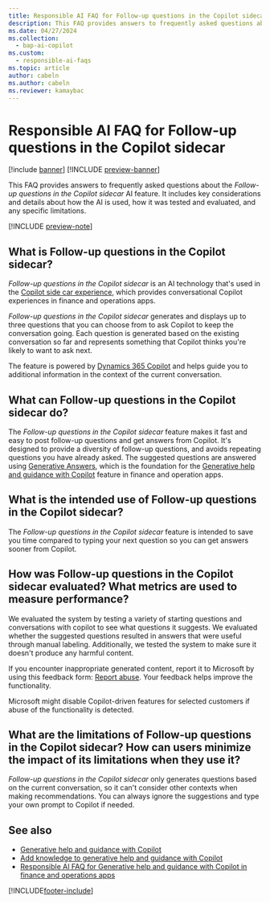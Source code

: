 ```yaml
---
title: Responsible AI FAQ for Follow-up questions in the Copilot sidecar
description: This FAQ provides answers to frequently asked questions about the AI technology that's used to generate follow-up questions in the Copilot sidecar in finance and operations apps. It includes key considerations and details about how the AI is used, how it was tested and evaluated, and any specific limitations.
ms.date: 04/27/2024
ms.collection:
  - bap-ai-copilot
ms.custom:
  - responsible-ai-faqs
ms.topic: article
author: cabeln
ms.author: cabeln
ms.reviewer: kamaybac
---
```


# Responsible AI FAQ for Follow-up questions in the Copilot sidecar

[!include [banner](../includes/banner.md)]
[!INCLUDE [preview-banner](~/../shared-content/shared/preview-includes/preview-banner.md)]

<!-- KFM: Preview until further notice -->

This FAQ provides answers to frequently asked questions about the *Follow-up questions in the Copilot sidecar* AI feature. It includes key considerations and details about how the AI is used, how it was tested and evaluated, and any specific limitations.

[!INCLUDE [preview-note](~/../shared-content/shared/preview-includes/preview-note-d365.md)]

## What is Follow-up questions in the Copilot sidecar?

*Follow-up questions in the Copilot sidecar* is an AI technology that's used in the [Copilot side car experience](copilot-for-finance-operations.md), which provides conversational Copilot experiences in finance and operations apps.

*Follow-up questions in the Copilot sidecar* generates and displays up to three questions that you can choose from to ask Copilot to keep the conversation going. Each question is generated based on the existing conversation so far and represents something that Copilot thinks you're likely to want to ask next.

The feature is powered by [Dynamics 365 Copilot](/power-platform/transparency-note-copilot-data-security-privacy) and helps guide you to additional information in the context of the current conversation.

## What can Follow-up questions in the Copilot sidecar do?

The *Follow-up questions in the Copilot sidecar* feature makes it fast and easy to post follow-up questions and get answers from Copilot. It's designed to provide a diversity of follow-up questions, and avoids repeating questions you have already asked. The suggested questions are answered using [Generative Answers](/microsoft-copilot-studio/faqs-generative-answers), which is the foundation for the [Generative help and guidance with Copilot](copliot-generative-help.md) feature in finance and operation apps.

## What is the intended use of Follow-up questions in the Copilot sidecar?

The *Follow-up questions in the Copilot sidecar* feature is intended to save you time compared to typing your next question so you can get answers sooner from Copilot.

## How was Follow-up questions in the Copilot sidecar evaluated? What metrics are used to measure performance?

We evaluated the system by testing a variety of starting questions and conversations with copilot to see what questions it suggests. We evaluated whether the suggested questions resulted in answers that were useful through manual labeling. Additionally, we tested the system to make sure it doesn't produce any harmful content.

If you encounter inappropriate generated content, report it to Microsoft by using this feedback form: [Report abuse](https://msrc.microsoft.com/report/). Your feedback helps improve the functionality.

Microsoft might disable Copilot-driven features for selected customers if abuse of the functionality is detected.

## What are the limitations of Follow-up questions in the Copilot sidecar? How can users minimize the impact of its limitations when they use it?

*Follow-up questions in the Copilot sidecar* only generates questions based on the current conversation, so it can't consider other contexts when making recommendations. You can always ignore the suggestions and type your own prompt to Copilot if needed.

## See also

- [Generative help and guidance with Copilot](copliot-generative-help.md)
- [Add knowledge to generative help and guidance with Copilot](../../dev-itpro/copilot/extend-copilot-generative-help.md)
- [Responsible AI FAQ for Generative help and guidance with Copilot in finance and operations apps](faq-copilot-generative-help.md)

[!INCLUDE[footer-include](../../../includes/footer-banner.md)]
